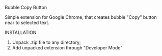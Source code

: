 Bubble Copy Button

Simple extension for Google Chrome, that creates bubble "Copy" button near to selected text.


INSTALLATION
1) Unpack .zip file to any directory;
2) Add unpacked extension through "Developer Mode"
